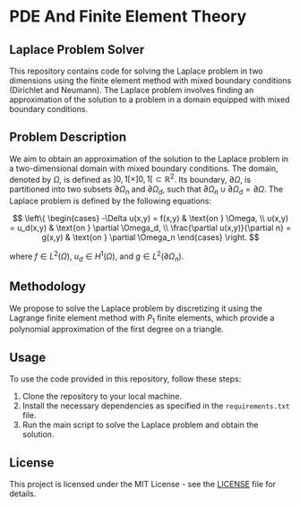 # PDE And Finite Element Theory

## Laplace Problem Solver

This repository contains code for solving the Laplace problem in two dimensions using the finite element method with mixed boundary conditions (Dirichlet and Neumann).
The Laplace problem involves finding an approximation of the solution to a problem in a domain equipped with mixed boundary conditions.

## Problem Description

We aim to obtain an approximation of the solution to the Laplace problem in a two-dimensional domain with mixed boundary conditions. The domain, denoted by $\Omega$,
is defined as $]0,1[ \times ]0,1[ \subset \mathbb{R}^2$. Its boundary, $\partial\Omega$, is partitioned into two subsets $\partial\Omega_n$ and 
$\partial\Omega_d$, such that $\partial\Omega_n \cup \partial\Omega_d = \partial\Omega$. The Laplace problem is defined by the following equations:

$$
  \left\{
      \begin{cases}
      -\Delta u(x,y) = f(x,y) & \text{on } \Omega, \\
      u(x,y) = u_d(x,y) & \text{on } \partial \Omega_d, \\
      \frac{\partial u(x,y)}{\partial n} = g(x,y) & \text{on } \partial \Omega_n
      \end{cases}
  \right.
$$

where $f \in L^2(\Omega)$, $u_{d} \in H^1(\Omega)$, and $g \in L^2(\partial \Omega_n)$.

## Methodology

We propose to solve the Laplace problem by discretizing it using the Lagrange finite element method with $P_1$ finite elements, which provide a polynomial 
approximation of the first degree on a triangle.

## Usage

To use the code provided in this repository, follow these steps:
1. Clone the repository to your local machine.
2. Install the necessary dependencies as specified in the `requirements.txt` file.
3. Run the main script to solve the Laplace problem and obtain the solution.

## License

This project is licensed under the MIT License - see the [LICENSE](LICENSE) file for details.

